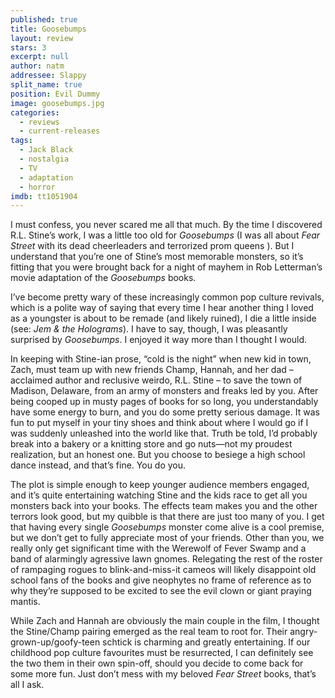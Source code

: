 ```yaml
---
published: true
title: Goosebumps
layout: review
stars: 3
excerpt: null
author: natm
addressee: Slappy
split_name: true
position: Evil Dummy
image: goosebumps.jpg
categories: 
  - reviews
  - current-releases
tags: 
  - Jack Black
  - nostalgia
  - TV
  - adaptation
  - horror
imdb: tt1051904
---
```


I must confess, you never scared me all that much. By the time I discovered R.L. Stine’s work, I was a little too old for _Goosebumps_ (I was all about _Fear Street_ with its dead cheerleaders and terrorized prom queens ). But I understand that you’re one of Stine’s most memorable monsters, so it’s fitting that you were brought back for a night of mayhem in Rob Letterman’s movie adaptation of the _Goosebumps_ books. 

I’ve become pretty wary of these increasingly common pop culture revivals, which is a polite way of saying that every time I hear another thing I loved as a youngster is about to be remade (and likely ruined), I die a little inside (see: _Jem_ _& the Holograms_). I have to say, though, I was pleasantly surprised by _Goosebumps_. I enjoyed it way more than I thought I would. 

In keeping with Stine-ian prose, “cold is the night” when new kid in town, Zach, must team up with new friends Champ, Hannah, and her dad – acclaimed author and reclusive weirdo, R.L. Stine – to save the town of Madison, Delaware, from an army of monsters and freaks led by you. After being cooped up in musty pages of books for so long, you understandably have some energy to burn, and you do some pretty serious damage. It was fun to put myself in your tiny shoes and think about where I would go if I was suddenly unleashed into the world like that. Truth be told, I’d probably break into a bakery or a knitting store and go nuts—not my proudest realization, but an honest one.  But you choose to besiege a high school dance instead, and that’s fine. You do you. 

The plot is simple enough to keep younger audience members engaged, and it’s quite entertaining watching Stine and the kids race to get all you monsters back into your books. The effects team makes you and the other terrors look good, but my quibble is that there are just too many of you. I get that having every single _Goosebumps_ monster come alive is a cool premise, but we don’t get to fully appreciate most of your friends. Other than you, we really only get significant time with the Werewolf of Fever Swamp and a band of alarmingly agressive lawn gnomes. Relegating the rest of the roster of rampaging rogues to blink-and-miss-it cameos will likely disappoint old school fans of the books and give neophytes no frame of reference as to why they’re supposed to be excited to see the evil clown or giant praying mantis. 

While Zach and Hannah are obviously the main couple in the film, I thought the Stine/Champ pairing emerged as the real team to root for. Their angry-grown-up/goofy-teen schtick is charming and greatly entertaining. If our childhood pop culture favourites must be resurrected, I can definitely see the two them in their own spin-off, should you decide to come back for some more fun. Just don’t mess with my beloved _Fear Street_ books, that’s all I ask.